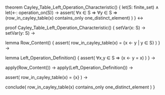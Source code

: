theorem Cayley_Table_Left_Operation_Characteristic() {
  let(S: finite_set) ∧
  let(←: operation_on(S)) →
  assert(
    ∀x ∈ S ⇒
    ∀y ∈ S ⇒
    (row_in_cayley_table(x) contains_only one_distinct_element)
  )
} ↔

proof Cayley_Table_Left_Operation_Characteristic() {
  setVar(x: S) →
  setVar(y: S) →
  
  lemma Row_Content() {
    assert(
      row_in_cayley_table(x) = {x ← y | y ∈ S}
    )
  } →
  
  lemma Left_Operation_Definition() {
    assert(
      ∀x,y ∈ S ⇒ (x ← y = x)
    )
  } →
  
  apply(Row_Content()) →
  apply(Left_Operation_Definition()) →
  
  assert(
    row_in_cayley_table(x) = {x}
  ) →
  
  conclude(
    row_in_cayley_table(x) contains_only one_distinct_element
  )
}
